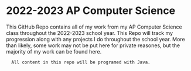 # 2022-2023 AP Computer Science
This GitHub Repo contains all of my work from my AP Computer Science class throughout the 2022-2023 school year. This Repo will track my progression along with any projects I do throughout the school year. More than likely, some work may not be put here for private reasones, but the majority of my work can be found here.

```text
  All content in this repo will be programed with Java.
```
